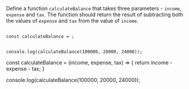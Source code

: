 Define a function `calculateBalance`
that takes three parameters -
`income`, `expense` and `tax`.
The function should return
the result of subtracting both
the values of `expense` and `tax`
from the value of `income`.

<codeblock type="exercise" language="javascript" testMode="fixedInput">
<code>
const calculateBalance = ;

console.log(calculateBalance(100000, 20000, 24000));
</code>

<solution>
const calculateBalance = (income, expense, tax) => {
  return income - expense - tax;
}

console.log(calculateBalance(100000, 20000, 24000));
</solution>
</codeblock>